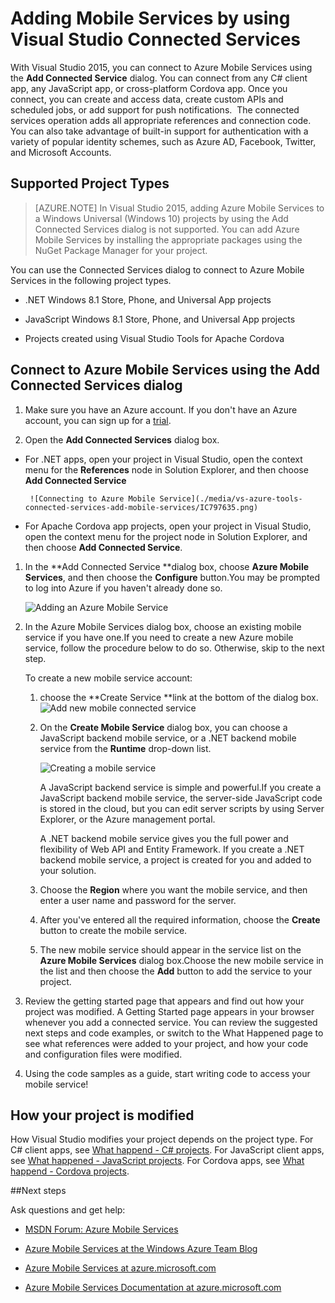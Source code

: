 <properties 
   pageTitle="Adding Mobile Services by using Connected Services in Visual Studio"
   description="Add Mobile Services by using the Visual Studio Add Connected Services dialog box"
   services="visual-studio-online"
   documentationCenter="na"
   authors="patshea123"
   manager="douge"
   editor="tlee" />
<tags 
   ms.service="visual-studio-online"
   ms.date="08/12/2015"
   wacn.date=""/>

# Adding Mobile Services by using Visual Studio Connected Services

With Visual Studio 2015, you can connect to Azure Mobile Services using the **Add Connected Service** dialog. You can connect from any C# client app, any JavaScript app, or cross-platform Cordova app. Once you connect, you can create and access data, create custom APIs and scheduled jobs, or add support for push notifications.  The connected services operation adds all appropriate references and connection code. You can also take advantage of built-in support for authentication with a variety of popular identity schemes, such as Azure AD, Facebook, Twitter, and Microsoft Accounts.

## Supported Project Types

>[AZURE.NOTE] In Visual Studio 2015, adding Azure Mobile Services to a Windows Universal (Windows 10) projects by using the Add Connected Services dialog is not supported. You can add Azure Mobile Services by installing the appropriate packages using the NuGet Package Manager for your project.

You can use the Connected Services dialog to connect to Azure Mobile Services in the following project types.

- .NET Windows 8.1 Store, Phone, and Universal App projects

- JavaScript Windows 8.1 Store, Phone, and Universal App projects

- Projects created using Visual Studio Tools for Apache Cordova


## Connect to Azure Mobile Services using the Add Connected Services dialog

1. Make sure you have an Azure account. If you don't have an Azure account, you can sign up for a [trial](/pricing/free-trial/).

1. Open the **Add Connected Services** dialog box.
 - For .NET apps, open your project in Visual Studio, open the context menu for the **References** node in Solution Explorer, and then choose **Add Connected Service**
 
        ![Connecting to Azure Mobile Service](./media/vs-azure-tools-connected-services-add-mobile-services/IC797635.png)

 - For Apache Cordova app projects, open your project in Visual Studio, open the context menu for the project node in Solution Explorer, and then choose **Add Connected Service**.

1. In the **Add Connected Service **dialog box, choose **Azure Mobile Services**, and then choose the **Configure** button.You may be prompted to log into Azure if you haven't already done so.

    ![Adding an Azure Mobile Service](./media/vs-azure-tools-connected-services-add-mobile-services/IC797636.png)

1. In the Azure Mobile Services dialog box, choose an existing mobile service if you have one.If you need to create a new Azure mobile service, follow the procedure below to do so. Otherwise, skip to the next step.

    To create a new mobile service account:
    1. choose the **Create Service **link at the bottom of the dialog box.
        ![Add new mobile connected service](./media/vs-azure-tools-connected-services-add-mobile-services/IC797637.png)




    2. On the **Create Mobile Service** dialog box, you can choose a JavaScript backend mobile service, or a .NET backend mobile service from the **Runtime** drop-down list. 
  
        ![Creating a mobile service](./media/vs-azure-tools-connected-services-add-mobile-services/IC797638.png)

        A JavaScript backend service is simple and powerful.If you create a JavaScript backend mobile service, the server-side JavaScript code is stored in the cloud, but you can edit server scripts by using Server Explorer, or the Azure management portal. 

        A .NET backend mobile service gives you the full power and flexibility of Web API and Entity Framework. If you create a .NET backend mobile service, a project is created for you and added to your solution. 

    1. Choose the **Region** where you want the mobile service, and then enter a user name and password for the server.
 
    1. After you've entered all the required information, choose the **Create** button to create the mobile service.
    2. The new mobile service should appear in the service list on the **Azure Mobile Services** dialog box.Choose the new mobile service in the list and then choose the **Add** button to add the service to your project.
    

1. Review the getting started page that appears and find out how your project was modified. A Getting Started page appears in your browser whenever you add a connected service. You can review the suggested next steps and code examples, or switch to the What Happened page to see what references were added to your project, and how your code and configuration files were modified.

1. Using the code samples as a guide, start writing code to access your mobile service!

## How your project is modified

How Visual Studio modifies your project depends on the project type. For C# client apps, see [What happend - C# projects](https://azure.microsoft.com/zh-cn/documentation/articles/vs-mobile-services-dotnet-getting-started/). For JavaScript client apps, see [What happened - JavaScript projects](/documentation/articles/vs-mobile-services-javascript-getting-started/). For Cordova apps, see [What happend - Cordova projects](https://azure.microsoft.com/zh-cn/documentation/articles/vs-mobile-services-cordova-getting-started/).


##Next steps

Ask questions and get help: 

 - [MSDN Forum: Azure Mobile Services](https://social.msdn.microsoft.com/forums/azure/home?forum=azuremobile)

 - [Azure Mobile Services at the Windows Azure Team Blog](http://azure.microsoft.com/blog/topics/mobile/)

 - [Azure Mobile Services at azure.microsoft.com](/home/features/mobile-services/)

 - [Azure Mobile Services Documentation at azure.microsoft.com](/documentation/services/mobile-services/)



